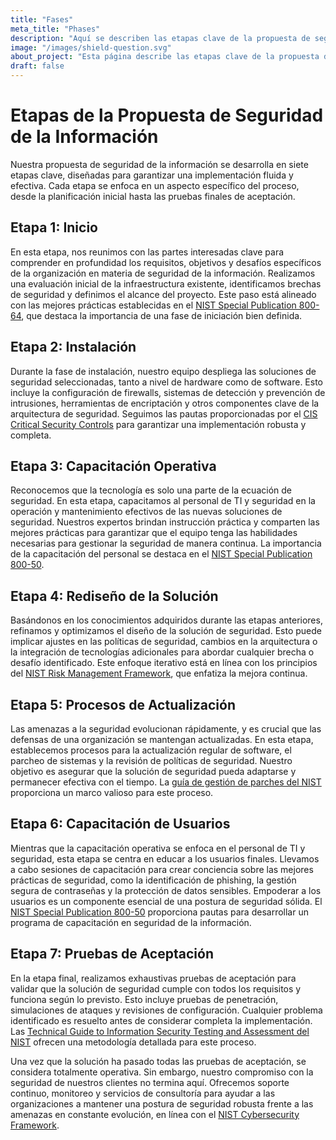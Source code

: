 ```yaml
---
title: "Fases"
meta_title: "Phases"
description: "Aquí se describen las etapas clave de la propuesta de seguridad de la información."
image: "/images/shield-question.svg"
about_project: "Esta página describe las etapas clave de la propuesta de seguridad de la información. La información aquí es usada únicamente para fines académicos."
draft: false
---
```


# Etapas de la Propuesta de Seguridad de la Información

Nuestra propuesta de seguridad de la información se desarrolla en siete etapas clave, diseñadas para garantizar una implementación fluida y efectiva. Cada etapa se enfoca en un aspecto específico del proceso, desde la planificación inicial hasta las pruebas finales de aceptación.

## Etapa 1: Inicio

En esta etapa, nos reunimos con las partes interesadas clave para comprender en profundidad los requisitos, objetivos y desafíos específicos de la organización en materia de seguridad de la información. Realizamos una evaluación inicial de la infraestructura existente, identificamos brechas de seguridad y definimos el alcance del proyecto. Este paso está alineado con las mejores prácticas establecidas en el [NIST Special Publication 800-64](https://nvlpubs.nist.gov/nistpubs/Legacy/SP/nistspecialpublication800-64r2.pdf), que destaca la importancia de una fase de iniciación bien definida.

## Etapa 2: Instalación

Durante la fase de instalación, nuestro equipo despliega las soluciones de seguridad seleccionadas, tanto a nivel de hardware como de software. Esto incluye la configuración de firewalls, sistemas de detección y prevención de intrusiones, herramientas de encriptación y otros componentes clave de la arquitectura de seguridad. Seguimos las pautas proporcionadas por el [CIS Critical Security Controls](https://www.cisecurity.org/controls/) para garantizar una implementación robusta y completa.

## Etapa 3: Capacitación Operativa

Reconocemos que la tecnología es solo una parte de la ecuación de seguridad. En esta etapa, capacitamos al personal de TI y seguridad en la operación y mantenimiento efectivos de las nuevas soluciones de seguridad. Nuestros expertos brindan instrucción práctica y comparten las mejores prácticas para garantizar que el equipo tenga las habilidades necesarias para gestionar la seguridad de manera continua. La importancia de la capacitación del personal se destaca en el [NIST Special Publication 800-50](https://nvlpubs.nist.gov/nistpubs/Legacy/SP/nistspecialpublication800-50.pdf).

## Etapa 4: Rediseño de la Solución

Basándonos en los conocimientos adquiridos durante las etapas anteriores, refinamos y optimizamos el diseño de la solución de seguridad. Esto puede implicar ajustes en las políticas de seguridad, cambios en la arquitectura o la integración de tecnologías adicionales para abordar cualquier brecha o desafío identificado. Este enfoque iterativo está en línea con los principios del [NIST Risk Management Framework](https://csrc.nist.gov/Projects/risk-management/about-rmf), que enfatiza la mejora continua.

## Etapa 5: Procesos de Actualización

Las amenazas a la seguridad evolucionan rápidamente, y es crucial que las defensas de una organización se mantengan actualizadas. En esta etapa, establecemos procesos para la actualización regular de software, el parcheo de sistemas y la revisión de políticas de seguridad. Nuestro objetivo es asegurar que la solución de seguridad pueda adaptarse y permanecer efectiva con el tiempo. La [guía de gestión de parches del NIST](https://csrc.nist.gov/publications/detail/sp/800-40/rev-4/final) proporciona un marco valioso para este proceso.

## Etapa 6: Capacitación de Usuarios

Mientras que la capacitación operativa se enfoca en el personal de TI y seguridad, esta etapa se centra en educar a los usuarios finales. Llevamos a cabo sesiones de capacitación para crear conciencia sobre las mejores prácticas de seguridad, como la identificación de phishing, la gestión segura de contraseñas y la protección de datos sensibles. Empoderar a los usuarios es un componente esencial de una postura de seguridad sólida. El [NIST Special Publication 800-50](https://nvlpubs.nist.gov/nistpubs/Legacy/SP/nistspecialpublication800-50.pdf) proporciona pautas para desarrollar un programa de capacitación en seguridad de la información.

## Etapa 7: Pruebas de Aceptación

En la etapa final, realizamos exhaustivas pruebas de aceptación para validar que la solución de seguridad cumple con todos los requisitos y funciona según lo previsto. Esto incluye pruebas de penetración, simulaciones de ataques y revisiones de configuración. Cualquier problema identificado es resuelto antes de considerar completa la implementación. Las [Technical Guide to Information Security Testing and Assessment del NIST](https://csrc.nist.gov/publications/detail/sp/800-115/final) ofrecen una metodología detallada para este proceso.

Una vez que la solución ha pasado todas las pruebas de aceptación, se considera totalmente operativa. Sin embargo, nuestro compromiso con la seguridad de nuestros clientes no termina aquí. Ofrecemos soporte continuo, monitoreo y servicios de consultoría para ayudar a las organizaciones a mantener una postura de seguridad robusta frente a las amenazas en constante evolución, en línea con el [NIST Cybersecurity Framework](https://www.nist.gov/cyberframework).